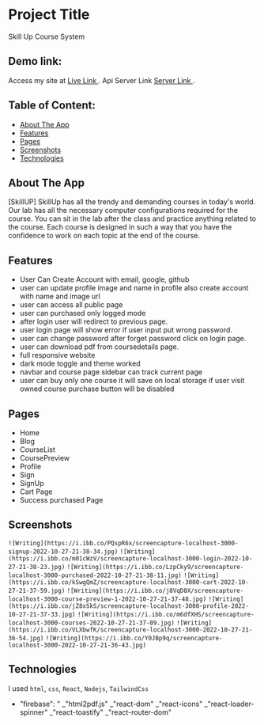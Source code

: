 # Project Title

Skill Up Course System

## Demo link:

Access my site at [Live Link ](https://course-system-8b094.web.app/).
Api Server Link [Server Link ](https://skillup-server-msriaj.vercel.app).

## Table of Content:

- [About The App](#about-the-app)
- [Features](#features)
- [Pages](#pages)
- [Screenshots](#screenshots)
- [Technologies](#technologies)

## About The App

[SkillUP] SkillUp has all the trendy and demanding courses in today's world. Our lab has all the necessary computer configurations required for the course. You can sit in the lab after the class and practice anything related to the course. Each course is designed in such a way that you have the confidence to work on each topic at the end of the course.

## Features

- User Can Create Account with email, google, github
- user can update profile image and name in profile also create account with name and image url
- user can access all public page
- user can purchased only logged mode
- after login user will redirect to previous page.
- user login page will show error if user input put wrong password.
- user can change password after forget password click on login page.
- user can download pdf from coursedetails page.
- full responsive website
- dark mode toggle and theme worked
- navbar and course page sidebar can track current page
- user can buy only one course it will save on local storage if user visit owned course purchase button will be disabled

## Pages

- Home
- Blog
- CourseList
- CoursePreview
- Profile
- Sign
- SignUp
- Cart Page
- Success purchased Page

## Screenshots

`![Writing](https://i.ibb.co/PQspR6x/screencapture-localhost-3000-signup-2022-10-27-21-38-34.jpg)`
`![Writing](https://i.ibb.co/m01cWzV/screencapture-localhost-3000-login-2022-10-27-21-38-23.jpg)`
`![Writing](https://i.ibb.co/LzpCky9/screencapture-localhost-3000-purchased-2022-10-27-21-38-11.jpg)`
`![Writing](https://i.ibb.co/kSwgQmZ/screencapture-localhost-3000-cart-2022-10-27-21-37-59.jpg)`
`![Writing](https://i.ibb.co/j8VqD8X/screencapture-localhost-3000-course-preview-1-2022-10-27-21-37-48.jpg)`
`![Writing](https://i.ibb.co/jZ8xSkS/screencapture-localhost-3000-profile-2022-10-27-21-37-33.jpg)`
`![Writing](https://i.ibb.co/m6dfXHS/screencapture-localhost-3000-courses-2022-10-27-21-37-09.jpg)`
`![Writing](https://i.ibb.co/VLXbwfK/screencapture-localhost-3000-2022-10-27-21-36-54.jpg)`
`![Writing](https://i.ibb.co/Y0JBp9q/screencapture-localhost-3000-2022-10-27-21-36-43.jpg)`

## Technologies

I used `html`, `css`, `React`, `Nodejs`, `TailwindCss`

- "firebase": "
  _"html2pdf.js"
  _"react-dom"
  _"react-icons"
  _"react-loader-spinner"
  _"react-toastify"
  _"react-router-dom"
